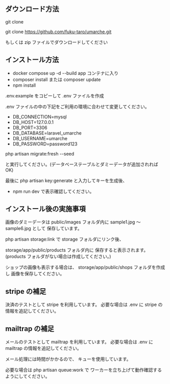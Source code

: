 ## ダウンロード方法

git clone

git clone https://github.com/fuku-taro/umarche.git

もしくは zip ファイルでダウンロードしてください

## インストール方法

- docker compose up -d --build
  app コンテナに入り
- composer install または composer update
- npm install

.env.example をコピーして .env ファイルを作成

.env ファイルの中の下記をご利用の環境に合わせて変更してください。

- DB_CONNECTION=mysql
- DB_HOST=127.0.0.1
- DB_PORT=3306
- DB_DATABASE=laravel_umarche
- DB_USERNAME=umarche
- DB_PASSWORD=password123

php artisan migrate:fresh --seed

と実行してください。(データベーステーブルとダミーデータが追加されれば OK)

最後に
php artisan key:generate
と入力してキーを生成後、

- npm run dev
  で表示確認してください。

## インストール後の実施事項

画像のダミーデータは
public/images フォルダ内に
sample1.jpg 〜 sample6.jpg として
保存しています。

php artisan storage:link で
storage フォルダにリンク後、

storage/app/public/products フォルダ内に
保存すると表示されます。
(products フォルダがない場合は作成してください。)

ショップの画像も表示する場合は、
storage/app/public/shops フォルダを作成し
画像を保存してください。

## stripe の補足

決済のテストとして stripe を利用しています。
必要な場合は .env に stripe の情報を追記してください。

## mailtrap の補足

メールのテストとして mailtrap を利用しています。
必要な場合は .env に mailtrap の情報を追記してください。

メール処理には時間がかかるので、
キューを使用しています。

必要な場合は php artisan queue:work で
ワーカーを立ち上げて動作確認するようにしてください。
